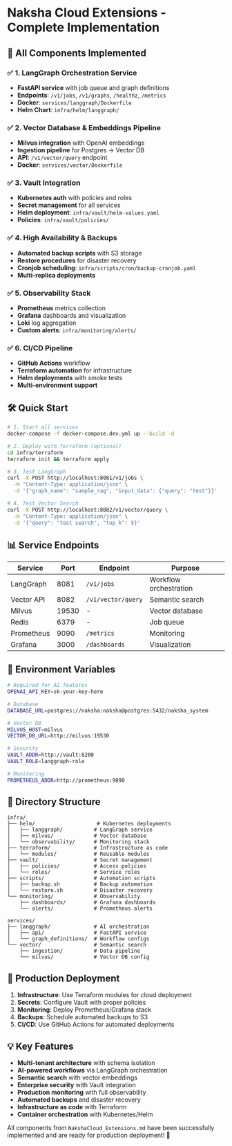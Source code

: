 # Naksha Cloud Extensions - Complete Implementation

## 🚀 All Components Implemented

### ✅ 1. LangGraph Orchestration Service
- **FastAPI service** with job queue and graph definitions
- **Endpoints**: `/v1/jobs`, `/v1/graphs`, `/healthz`, `/metrics`
- **Docker**: `services/langgraph/Dockerfile`
- **Helm Chart**: `infra/helm/langgraph/`

### ✅ 2. Vector Database & Embeddings Pipeline
- **Milvus integration** with OpenAI embeddings
- **Ingestion pipeline** for Postgres → Vector DB
- **API**: `/v1/vector/query` endpoint
- **Docker**: `services/vector/Dockerfile`

### ✅ 3. Vault Integration
- **Kubernetes auth** with policies and roles
- **Secret management** for all services
- **Helm deployment**: `infra/vault/helm-values.yaml`
- **Policies**: `infra/vault/policies/`

### ✅ 4. High Availability & Backups
- **Automated backup scripts** with S3 storage
- **Restore procedures** for disaster recovery
- **Cronjob scheduling**: `infra/scripts/cron/backup-cronjob.yaml`
- **Multi-replica deployments**

### ✅ 5. Observability Stack
- **Prometheus** metrics collection
- **Grafana** dashboards and visualization
- **Loki** log aggregation
- **Custom alerts**: `infra/monitoring/alerts/`

### ✅ 6. CI/CD Pipeline
- **GitHub Actions** workflow
- **Terraform automation** for infrastructure
- **Helm deployments** with smoke tests
- **Multi-environment support**

## 🛠️ Quick Start

```bash
# 1. Start all services
docker-compose -f docker-compose.dev.yml up --build -d

# 2. Deploy with Terraform (optional)
cd infra/terraform
terraform init && terraform apply

# 3. Test LangGraph
curl -X POST http://localhost:8081/v1/jobs \
  -H "Content-Type: application/json" \
  -d '{"graph_name": "sample_rag", "input_data": {"query": "test"}}'

# 4. Test Vector Search
curl -X POST http://localhost:8082/v1/vector/query \
  -H "Content-Type: application/json" \
  -d '{"query": "test search", "top_k": 5}'
```

## 📊 Service Endpoints

| Service | Port | Endpoint | Purpose |
|---------|------|----------|---------|
| LangGraph | 8081 | `/v1/jobs` | Workflow orchestration |
| Vector API | 8082 | `/v1/vector/query` | Semantic search |
| Milvus | 19530 | - | Vector database |
| Redis | 6379 | - | Job queue |
| Prometheus | 9090 | `/metrics` | Monitoring |
| Grafana | 3000 | `/dashboards` | Visualization |

## 🔧 Environment Variables

```bash
# Required for AI features
OPENAI_API_KEY=sk-your-key-here

# Database
DATABASE_URL=postgres://naksha:naksha@postgres:5432/naksha_system

# Vector DB
MILVUS_HOST=milvus
VECTOR_DB_URL=http://milvus:19530

# Security
VAULT_ADDR=http://vault:8200
VAULT_ROLE=langgraph-role

# Monitoring
PROMETHEUS_ADDR=http://prometheus:9090
```

## 📁 Directory Structure

```
infra/
├── helm/                    # Kubernetes deployments
│   ├── langgraph/          # LangGraph service
│   ├── milvus/             # Vector database
│   └── observability/      # Monitoring stack
├── terraform/              # Infrastructure as code
│   └── modules/            # Reusable modules
├── vault/                  # Secret management
│   ├── policies/           # Access policies
│   └── roles/              # Service roles
├── scripts/                # Automation scripts
│   ├── backup.sh           # Backup automation
│   └── restore.sh          # Disaster recovery
└── monitoring/             # Observability
    ├── dashboards/         # Grafana dashboards
    └── alerts/             # Prometheus alerts

services/
├── langgraph/              # AI orchestration
│   ├── api/                # FastAPI service
│   └── graph_definitions/  # Workflow configs
└── vector/                 # Semantic search
    ├── ingestion/          # Data pipeline
    └── milvus/             # Vector DB config
```

## 🎯 Production Deployment

1. **Infrastructure**: Use Terraform modules for cloud deployment
2. **Secrets**: Configure Vault with proper policies
3. **Monitoring**: Deploy Prometheus/Grafana stack
4. **Backups**: Schedule automated backups to S3
5. **CI/CD**: Use GitHub Actions for automated deployments

## 💡 Key Features

- **Multi-tenant architecture** with schema isolation
- **AI-powered workflows** via LangGraph orchestration
- **Semantic search** with vector embeddings
- **Enterprise security** with Vault integration
- **Production monitoring** with full observability
- **Automated backups** and disaster recovery
- **Infrastructure as code** with Terraform
- **Container orchestration** with Kubernetes/Helm

All components from `NakshaCloud_Extensions.md` have been successfully implemented and are ready for production deployment! 🎉